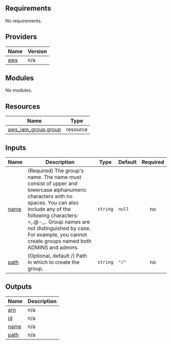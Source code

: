 <!-- BEGIN_TF_DOCS -->
## Requirements

No requirements.

## Providers

| Name | Version |
|------|---------|
| <a name="provider_aws"></a> [aws](#provider\_aws) | n/a |

## Modules

No modules.

## Resources

| Name | Type |
|------|------|
| [aws_iam_group.group](https://registry.terraform.io/providers/hashicorp/aws/latest/docs/resources/iam_group) | resource |

## Inputs

| Name | Description | Type | Default | Required |
|------|-------------|------|---------|:--------:|
| <a name="input_name"></a> [name](#input\_name) | (Required) The group's name. The name must consist of upper and lowercase alphanumeric characters with no spaces. You can also include any of the following characters: =,.@-\_.. Group names are not distinguished by case. For example, you cannot create groups named both ADMINS and admins. | `string` | `null` | no |
| <a name="input_path"></a> [path](#input\_path) | (Optional, default /) Path in which to create the group. | `string` | `"/"` | no |

## Outputs

| Name | Description |
|------|-------------|
| <a name="output_arn"></a> [arn](#output\_arn) | n/a |
| <a name="output_id"></a> [id](#output\_id) | n/a |
| <a name="output_name"></a> [name](#output\_name) | n/a |
| <a name="output_path"></a> [path](#output\_path) | n/a |
<!-- END_TF_DOCS -->